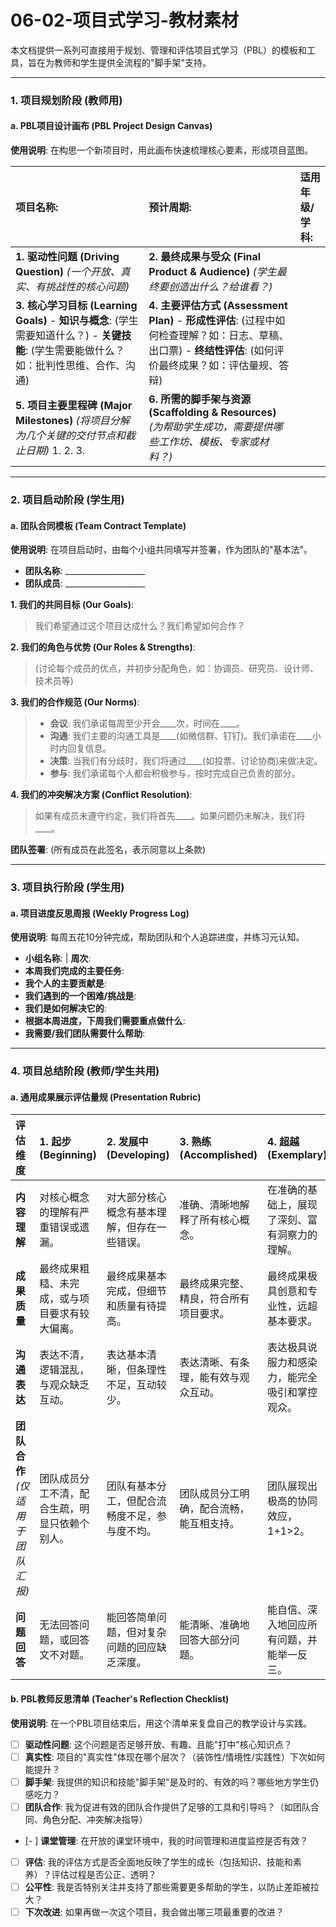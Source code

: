 # 06-02-项目式学习-教材素材

本文档提供一系列可直接用于规划、管理和评估项目式学习（PBL）的模板和工具，旨在为教师和学生提供全流程的"脚手架"支持。

---

### 1. 项目规划阶段 (教师用)

#### a. PBL项目设计画布 (PBL Project Design Canvas)

**使用说明**: 在构思一个新项目时，用此画布快速梳理核心要素，形成项目蓝图。

| **项目名称**: | **预计周期**: | **适用年级/学科**: |
| :--- | :--- | :--- |
| **1. 驱动性问题 (Driving Question)** *(一个开放、真实、有挑战性的核心问题)*  | **2. 最终成果与受众 (Final Product & Audience)** *(学生最终要创造出什么？给谁看？)*  |
| **3. 核心学习目标 (Learning Goals)**  - **知识与概念**: (学生需要知道什么？)  - **关键技能**: (学生需要能做什么？如：批判性思维、合作、沟通)  | **4. 主要评估方式 (Assessment Plan)**  - **形成性评估**: (过程中如何检查理解？如：日志、草稿、出口票)  - **终结性评估**: (如何评价最终成果？如：评估量规、答辩)  |
| **5. 项目主要里程碑 (Major Milestones)** *(将项目分解为几个关键的交付节点和截止日期)*  1.   2.   3.   | **6. 所需的脚手架与资源 (Scaffolding & Resources)** *(为帮助学生成功，需要提供哪些工作坊、模板、专家或材料？)*  |

---

### 2. 项目启动阶段 (学生用)

#### a. 团队合同模板 (Team Contract Template)

**使用说明**: 在项目启动时，由每个小组共同填写并签署，作为团队的"基本法"。

- **团队名称**: ____________________
- **团队成员**: ____________________

**1. 我们的共同目标 (Our Goals)**:
> 我们希望通过这个项目达成什么？我们希望如何合作？
> 

**2. 我们的角色与优势 (Our Roles & Strengths)**:
> (讨论每个成员的优点，并初步分配角色，如：协调员、研究员、设计师、技术员等)
> 

**3. 我们的合作规范 (Our Norms)**:
> - **会议**: 我们承诺每周至少开会____次，时间在____。
> - **沟通**: 我们主要的沟通工具是____(如微信群、钉钉)。我们承诺在____小时内回复信息。
> - **决策**: 当我们有分歧时，我们将通过____(如投票、讨论协商)来做决定。
> - **参与**: 我们承诺每个人都会积极参与，按时完成自己负责的部分。

**4. 我们的冲突解决方案 (Conflict Resolution)**:
> 如果有成员未遵守约定，我们将首先____。如果问题仍未解决，我们将____。

**团队签署**:
(所有成员在此签名，表示同意以上条款)

---

### 3. 项目执行阶段 (学生用)

#### a. 项目进度反思周报 (Weekly Progress Log)

**使用说明**: 每周五花10分钟完成，帮助团队和个人追踪进度，并练习元认知。

- **小组名称**: | **周次**:
- **本周我们完成的主要任务**:
- **我个人的主要贡献是**:
- **我们遇到的一个困难/挑战是**:
- **我们是如何解决它的**:
- **根据本周进度，下周我们需要重点做什么**:
- **我需要/我们团队需要什么帮助**:

---

### 4. 项目总结阶段 (教师/学生共用)

#### a. 通用成果展示评估量规 (Presentation Rubric)

| **评估维度** | **1. 起步 (Beginning)** | **2. 发展中 (Developing)** | **3. 熟练 (Accomplished)** | **4. 超越 (Exemplary)** |
| :--- | :--- | :--- | :--- | :--- |
| **内容理解** | 对核心概念的理解有严重错误或遗漏。 | 对大部分核心概念有基本理解，但存在一些错误。 | 准确、清晰地解释了所有核心概念。 | 在准确的基础上，展现了深刻、富有洞察力的理解。 |
| **成果质量** | 最终成果粗糙、未完成，或与项目要求有较大偏离。 | 最终成果基本完成，但细节和质量有待提高。 | 最终成果完整、精良，符合所有项目要求。 | 最终成果极具创意和专业性，远超基本要求。 |
| **沟通表达** | 表达不清，逻辑混乱，与观众缺乏互动。 | 表达基本清晰，但条理性不足，互动较少。 | 表达清晰、有条理，能有效与观众互动。 | 表达极具说服力和感染力，能完全吸引和掌控观众。 |
| **团队合作** *(仅适用于团队汇报)* | 团队成员分工不清，配合生疏，明显只依赖个别人。 | 团队有基本分工，但配合流畅度不足，参与度不均。 | 团队成员分工明确，配合流畅，能互相支持。 | 团队展现出极高的协同效应，1+1>2。 |
| **问题回答** | 无法回答问题，或回答文不对题。 | 能回答简单问题，但对复杂问题的回应缺乏深度。 | 能清晰、准确地回答大部分问题。 | 能自信、深入地回应所有问题，并能举一反三。 |

#### b. PBL教师反思清单 (Teacher's Reflection Checklist)

**使用说明**: 在一个PBL项目结束后，用这个清单来复盘自己的教学设计与实践。

- [ ] **驱动性问题**: 这个问题是否足够开放、有趣、且能"打中"核心知识点？
- [ ] **真实性**: 项目的"真实性"体现在哪个层次？（装饰性/情境性/实践性）下次如何能提升？
- [ ] **脚手架**: 我提供的知识和技能"脚手架"是及时的、有效的吗？哪些地方学生仍感吃力？
- [ ] **团队合作**: 我为促进有效的团队合作提供了足够的工具和引导吗？（如团队合同、角色分配、冲突解决指导）
- [- ] **课堂管理**: 在开放的课堂环境中，我的时间管理和进度监控是否有效？
- [ ] **评估**: 我的评估方式是否全面地反映了学生的成长（包括知识、技能和素养）？评估过程是否公正、透明？
- [ ] **公平性**: 我是否特别关注并支持了那些需要更多帮助的学生，以防止差距被拉大？
- [ ] **下次改进**: 如果再做一次这个项目，我会做出哪三项最重要的改进？
